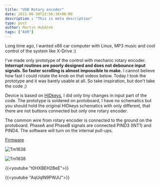 ```yaml
---
title: "USB Rotary encoder"
date: 2011-06-30T22:56:38+06:00
description : "This is meta description"
type: post
author: Martin Hubáček
tags: ["AVR"]
---
```


Long time ago, I wanted x86 car computer with Linux, MP3 music and cool control of the system like X-Drive :)

<!--more-->

I've made only prototype of the control with mechanic rotary encoder. **Interrupt routines are poorly designed and does not debounce input signals. So faster scrolling is almost impossible to make.** I cannot believe how fast I could rotate the knob on that videos below. Today I took the prototype and it was barely usable at all. So take inspiration, but don't take the code ;)

Device is based on [HIDkeys](http://www.obdev.at/products/vusb/hidkeys.html), I did only tiny changes in input part of the code. The prototype is soldered on protoboard, I have no schematics but you should hold the original HIDkeys schematics with only different, that there are not buttons connected but only one rotary encoder.

The common wire from rotary encoder is connected to the ground on the protoboard.
PhaseA and PhaseB signals are connected PIND3 (INT1) and PIND4. The software will turn on the internal pull-ups.

[Firmware](Rotary_encoder_HIDKeys.zip)

![Tm1638](5834074107_292bd4d4db_b.jpg)

![Tm1638](5834627004_a06310e573_b.jpg)


{{<youtube "t0HXBEH2BeE">}}

{{<youtube "AqUqlN9PWJU">}}
